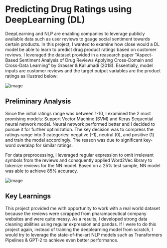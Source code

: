 # Predicting Drug Ratings using DeepLearning (DL)

DeepLearning and NLP are enabling companies to leverage publicly available data such as user reviews to gauge social sentiment towards certain products. In this project, I wanted to examine how close would a DL model be able to learn to predict drug product ratings based on customer reviews. I leveraged the dataset provided in a reasearch paper "Aspect-Based Sentiment Analysis of Drug Reviews Applying Cross-Domain and Cross-Data Learning" by Grasser & Kallumadi (2018). Essentially, model inputs are customer reviews and the target output variables are the product ratings as illustred below:

![image](https://user-images.githubusercontent.com/26292532/119268319-5fc82800-bbc0-11eb-92d1-ca292066fa98.png)

## Preliminary Analysis

Since the initial ratings range was between 1-10, I examined the 2 most promising models: Support Vector Machine (SVM) and Keras Sequential neural network model. Neural network performed better and I decided to pursue it for further optimization. The key decision was to compress the ratings range into 3 categories: negative (-1), neutral (0), and positive (1) and train the model accordingly. The reason was due to significant key-word overalap for similar ratings. 

For data preprocessing, I leveraged regular expression to omit irrelevant symbols from the reviews and consquently applied Word2Vec library to tokenize reviews for the NN model. Based on a 25% test sample, NN model was able to achieve 85% accuracy.


![image](https://user-images.githubusercontent.com/26292532/119268596-b5e99b00-bbc1-11eb-998e-d61a2f5acef7.png)

## Key Learnings

This project provided me with opportunity to work with a real world dataset because the reviews were scrapped from pharamaceutical company websites and were quite messy. As a results, I developed strong data cleaning abilities using regular expression and pandas. If I were to do this project again, instead of training the deeplearning model from scratch, I would try to leverage the state-of-the-art NLP models such as Transformers Pipelines & GPT-2 to achieve even better performance. 
